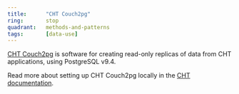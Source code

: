 ```yaml
---
title:      "CHT Couch2pg"
ring:       stop
quadrant:   methods-and-patterns
tags:       [data-use]
---
```


[CHT Couch2pg](https://github.com/medic/cht-couch2pg) is software for creating read-only replicas of data from CHT applications, using PostgreSQL v9.4.

Read more about setting up CHT Couch2pg locally in the [CHT documentation](https://docs.communityhealthtoolkit.org/apps/tutorials/couch2pg-setup/).